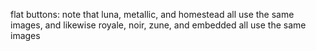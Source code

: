 flat buttons:
note that luna, metallic, and homestead all use the same images, and likewise
royale, noir, zune, and embedded all use the same images

